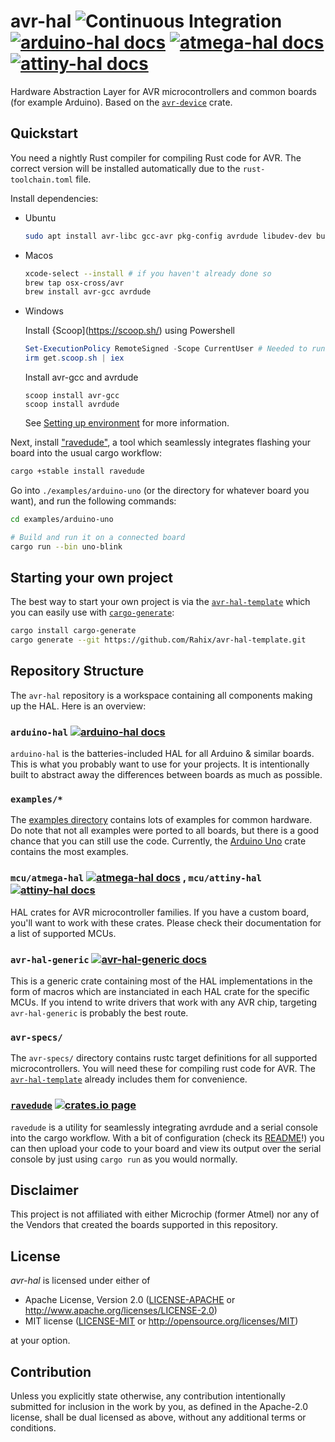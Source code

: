 avr-hal ![Continuous Integration](https://github.com/Rahix/avr-hal/workflows/Continuous%20Integration/badge.svg) [![arduino-hal docs](https://img.shields.io/badge/docs-arduino--hal-4d76ae)][arduino-hal docs] [![atmega-hal docs](https://img.shields.io/badge/docs-atmega--hal-4d76ae)][atmega-hal docs] [![attiny-hal docs](https://img.shields.io/badge/docs-attiny--hal-4d76ae)][attiny-hal docs]
=======
Hardware Abstraction Layer for AVR microcontrollers and common boards (for example Arduino).  Based on the [`avr-device`](https://github.com/Rahix/avr-device) crate.

## Quickstart
You need a nightly Rust compiler for compiling Rust code for AVR.  The correct version will be installed automatically due to the `rust-toolchain.toml` file.

Install dependencies:

- Ubuntu
  ```bash
  sudo apt install avr-libc gcc-avr pkg-config avrdude libudev-dev build-essential
  ```
- Macos  
  ```bash
  xcode-select --install # if you haven't already done so
  brew tap osx-cross/avr
  brew install avr-gcc avrdude
  ```
- Windows

  Install {Scoop](https://scoop.sh/) using Powershell
  ```PowerShell
  Set-ExecutionPolicy RemoteSigned -Scope CurrentUser # Needed to run a remote script the first time
  irm get.scoop.sh | iex
  ```
  Install avr-gcc and avrdude
  ```
  scoop install avr-gcc
  scoop install avrdude
  ```
  See [Setting up environment](https://github.com/Rahix/avr-hal/wiki/Setting-up-environment) for more information.
  
Next, install ["ravedude"](./ravedude), a tool which seamlessly integrates flashing your board into the usual cargo workflow:

```bash
cargo +stable install ravedude
```

Go into `./examples/arduino-uno` (or the directory for whatever board you want), and run the following commands:

```bash
cd examples/arduino-uno

# Build and run it on a connected board
cargo run --bin uno-blink
```

## Starting your own project
The best way to start your own project is via the [`avr-hal-template`](https://github.com/Rahix/avr-hal-template) which you can easily use with [`cargo-generate`](https://github.com/cargo-generate/cargo-generate):

```bash
cargo install cargo-generate
cargo generate --git https://github.com/Rahix/avr-hal-template.git
```

## Repository Structure
The `avr-hal` repository is a workspace containing all components making up the HAL.  Here is an overview:

### `arduino-hal` [![arduino-hal docs](https://img.shields.io/badge/docs-git-4d76ae)][arduino-hal docs]
`arduino-hal` is the batteries-included HAL for all Arduino & similar boards.  This is what you probably want to use for your projects.  It is intentionally built to abstract away the differences between boards as much as possible.

### `examples/*`
The [examples directory](./examples) contains lots of examples for common hardware.  Do note that not all examples were ported to all boards, but there is a good chance that you can still use the code.  Currently, the [Arduino Uno](./examples/arduino-uno/) crate contains the most examples.

### `mcu/atmega-hal` [![atmega-hal docs](https://img.shields.io/badge/docs-git-4d76ae)][atmega-hal docs] , `mcu/attiny-hal` [![attiny-hal docs](https://img.shields.io/badge/docs-git-4d76ae)][attiny-hal docs]
HAL crates for AVR microcontroller families.  If you have a custom board, you'll want to work with these crates.  Please check their documentation for a list of supported MCUs.

### `avr-hal-generic` [![avr-hal-generic docs](https://img.shields.io/badge/docs-git-4d76ae)][avr-hal-generic docs]
This is a generic crate containing most of the HAL implementations in the form of macros which are instanciated in each HAL crate for the specific MCUs.  If you intend to write drivers that work with any AVR chip, targeting `avr-hal-generic` is probably the best route.

### `avr-specs/`
The `avr-specs/` directory contains rustc target definitions for all supported microcontrollers.  You will need these for compiling rust code for AVR.  The [`avr-hal-template`](https://github.com/Rahix/avr-hal-template) already includes them for convenience.

### [`ravedude`](./ravedude) [![crates.io page](https://img.shields.io/crates/v/ravedude.svg)](https://crates.io/crates/ravedude)
`ravedude` is a utility for seamlessly integrating avrdude and a serial console into the cargo workflow.  With a bit of configuration (check its [README](./ravedude/README.md)!) you can then upload your code to your board and view its output over the serial console by just using `cargo run` as you would normally.

[avr-hal-generic docs]: https://rahix.github.io/avr-hal/avr_hal_generic/index.html
[arduino-hal docs]: https://rahix.github.io/avr-hal/arduino_hal/index.html
[atmega-hal docs]: https://rahix.github.io/avr-hal/atmega_hal/index.html
[attiny-hal docs]: https://rahix.github.io/avr-hal/attiny_hal/index.html

## Disclaimer
This project is not affiliated with either Microchip (former Atmel) nor any of the Vendors that created the boards supported in this repository.

## License
*avr-hal* is licensed under either of

 * Apache License, Version 2.0 ([LICENSE-APACHE](LICENSE-APACHE) or http://www.apache.org/licenses/LICENSE-2.0)
 * MIT license ([LICENSE-MIT](LICENSE-MIT) or http://opensource.org/licenses/MIT)

at your option.

## Contribution
Unless you explicitly state otherwise, any contribution intentionally submitted for inclusion in the work by you, as defined in the Apache-2.0 license, shall be dual licensed as above, without any additional terms or conditions.
